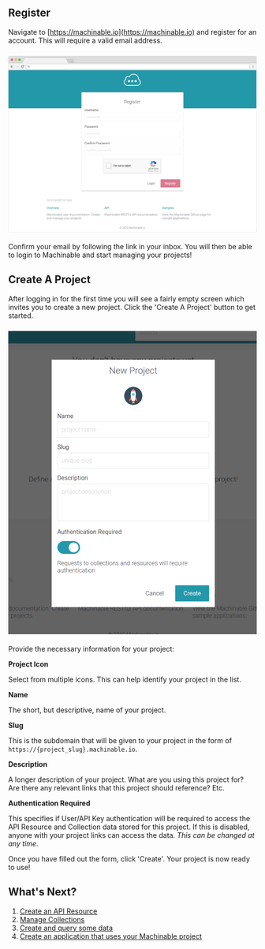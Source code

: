 ## Register

Navigate to [https://machinable.io](https://machinable.io) and register for an account. This will require a valid email address.

### ![machinable register](../images/register.png)

Confirm your email by following the link in your inbox. You will then be able to login to Machinable and start managing your projects!

## Create A Project

After logging in for the first time you will see a fairly empty screen which invites you to create a new project. Click the 'Create A Project' button to get started.

### ![machinable register](../images/new_project.png)

Provide the necessary information for your project:

**Project Icon**

Select from multiple icons. This can help identify your project in the list.

**Name**

The short, but descriptive, name of your project.

**Slug**

This is the subdomain that will be given to your project in the form of `https://{project_slug}.machinable.io`.

**Description**

A longer description of your project. What are you using this project for? Are there any relevant links that this project should reference? Etc.

**Authentication Required**

This specifies if User/API Key authentication will be required to access the API Resource and Collection data stored for this project. If this is disabled, anyone with your project links can access the data. _This can be changed at any time_.

Once you have filled out the form, click 'Create'. Your project is now ready to use!

## What's Next?

1. [Create an API Resource](/projects/resources/)
2. [Manage Collections](/projects/collections/)
3. [Create and query some data](/querying_data/crud/)
4. [Create an application that uses your Machinable project](/reference/sample_projects/)

<br/>